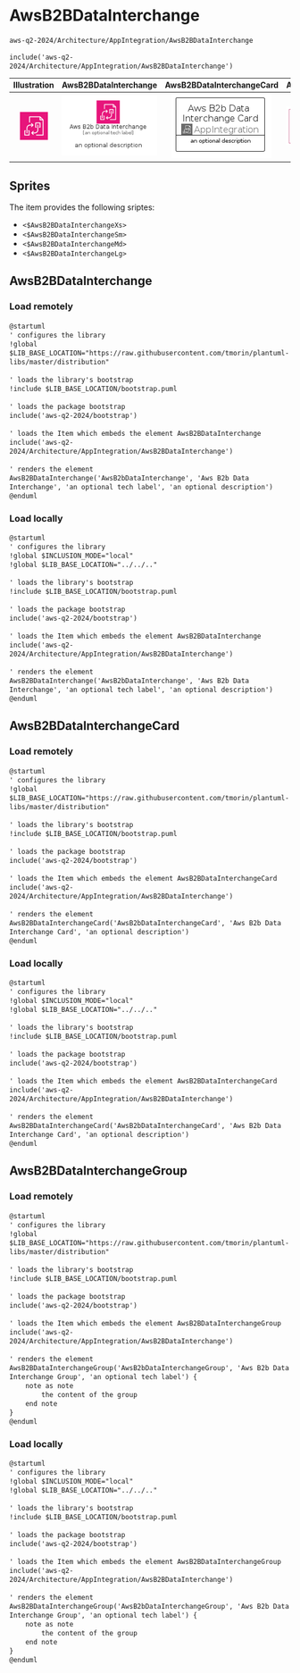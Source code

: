 # AwsB2BDataInterchange


```text
aws-q2-2024/Architecture/AppIntegration/AwsB2BDataInterchange
```

```text
include('aws-q2-2024/Architecture/AppIntegration/AwsB2BDataInterchange')
```



| Illustration | AwsB2BDataInterchange | AwsB2BDataInterchangeCard | AwsB2BDataInterchangeGroup |
| :---: | :---: | :---: | :---: |
| ![illustration for Illustration](../../../aws-q2-2024/Architecture/AppIntegration/AwsB2BDataInterchange.png) | ![illustration for AwsB2BDataInterchange](../../../aws-q2-2024/Architecture/AppIntegration/AwsB2BDataInterchange.Local.png) | ![illustration for AwsB2BDataInterchangeCard](../../../aws-q2-2024/Architecture/AppIntegration/AwsB2BDataInterchangeCard.Local.png) | ![illustration for AwsB2BDataInterchangeGroup](../../../aws-q2-2024/Architecture/AppIntegration/AwsB2BDataInterchangeGroup.Local.png) |



## Sprites
The item provides the following sriptes:

- `<$AwsB2BDataInterchangeXs>`
- `<$AwsB2BDataInterchangeSm>`
- `<$AwsB2BDataInterchangeMd>`
- `<$AwsB2BDataInterchangeLg>`





## AwsB2BDataInterchange

### Load remotely
```plantuml
@startuml
' configures the library
!global $LIB_BASE_LOCATION="https://raw.githubusercontent.com/tmorin/plantuml-libs/master/distribution"

' loads the library's bootstrap
!include $LIB_BASE_LOCATION/bootstrap.puml

' loads the package bootstrap
include('aws-q2-2024/bootstrap')

' loads the Item which embeds the element AwsB2BDataInterchange
include('aws-q2-2024/Architecture/AppIntegration/AwsB2BDataInterchange')

' renders the element
AwsB2BDataInterchange('AwsB2bDataInterchange', 'Aws B2b Data Interchange', 'an optional tech label', 'an optional description')
@enduml
```

### Load locally
```plantuml
@startuml
' configures the library
!global $INCLUSION_MODE="local"
!global $LIB_BASE_LOCATION="../../.."

' loads the library's bootstrap
!include $LIB_BASE_LOCATION/bootstrap.puml

' loads the package bootstrap
include('aws-q2-2024/bootstrap')

' loads the Item which embeds the element AwsB2BDataInterchange
include('aws-q2-2024/Architecture/AppIntegration/AwsB2BDataInterchange')

' renders the element
AwsB2BDataInterchange('AwsB2bDataInterchange', 'Aws B2b Data Interchange', 'an optional tech label', 'an optional description')
@enduml
```

## AwsB2BDataInterchangeCard

### Load remotely
```plantuml
@startuml
' configures the library
!global $LIB_BASE_LOCATION="https://raw.githubusercontent.com/tmorin/plantuml-libs/master/distribution"

' loads the library's bootstrap
!include $LIB_BASE_LOCATION/bootstrap.puml

' loads the package bootstrap
include('aws-q2-2024/bootstrap')

' loads the Item which embeds the element AwsB2BDataInterchangeCard
include('aws-q2-2024/Architecture/AppIntegration/AwsB2BDataInterchange')

' renders the element
AwsB2BDataInterchangeCard('AwsB2bDataInterchangeCard', 'Aws B2b Data Interchange Card', 'an optional description')
@enduml
```

### Load locally
```plantuml
@startuml
' configures the library
!global $INCLUSION_MODE="local"
!global $LIB_BASE_LOCATION="../../.."

' loads the library's bootstrap
!include $LIB_BASE_LOCATION/bootstrap.puml

' loads the package bootstrap
include('aws-q2-2024/bootstrap')

' loads the Item which embeds the element AwsB2BDataInterchangeCard
include('aws-q2-2024/Architecture/AppIntegration/AwsB2BDataInterchange')

' renders the element
AwsB2BDataInterchangeCard('AwsB2bDataInterchangeCard', 'Aws B2b Data Interchange Card', 'an optional description')
@enduml
```

## AwsB2BDataInterchangeGroup

### Load remotely
```plantuml
@startuml
' configures the library
!global $LIB_BASE_LOCATION="https://raw.githubusercontent.com/tmorin/plantuml-libs/master/distribution"

' loads the library's bootstrap
!include $LIB_BASE_LOCATION/bootstrap.puml

' loads the package bootstrap
include('aws-q2-2024/bootstrap')

' loads the Item which embeds the element AwsB2BDataInterchangeGroup
include('aws-q2-2024/Architecture/AppIntegration/AwsB2BDataInterchange')

' renders the element
AwsB2BDataInterchangeGroup('AwsB2bDataInterchangeGroup', 'Aws B2b Data Interchange Group', 'an optional tech label') {
    note as note
        the content of the group
    end note
}
@enduml
```

### Load locally
```plantuml
@startuml
' configures the library
!global $INCLUSION_MODE="local"
!global $LIB_BASE_LOCATION="../../.."

' loads the library's bootstrap
!include $LIB_BASE_LOCATION/bootstrap.puml

' loads the package bootstrap
include('aws-q2-2024/bootstrap')

' loads the Item which embeds the element AwsB2BDataInterchangeGroup
include('aws-q2-2024/Architecture/AppIntegration/AwsB2BDataInterchange')

' renders the element
AwsB2BDataInterchangeGroup('AwsB2bDataInterchangeGroup', 'Aws B2b Data Interchange Group', 'an optional tech label') {
    note as note
        the content of the group
    end note
}
@enduml
```

